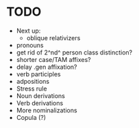 # TODO

- Next up:
    - oblique relativizers
- pronouns
- get rid of 2^nd^ person class distinction?
- shorter case/TAM affixes?
- delay .gen affixation?
- verb participles
- adpositions
- Stress rule
- Noun derivations
- Verb derivations
- More nominalizations
- Copula (?)

